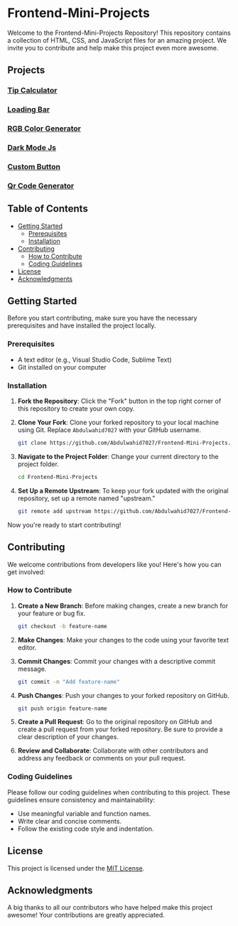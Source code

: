 # Frontend-Mini-Projects

Welcome to the Frontend-Mini-Projects Repository! This repository contains a collection of HTML, CSS, and JavaScript files for an amazing project. We invite you to contribute and help make this project even more awesome.

## Projects

### [Tip Calculator](https://abdulwahid7027.github.io/Frontend-Mini-Projects/Tip%20Calculator/index.html)

### [Loading Bar](https://abdulwahid7027.github.io/Frontend-Mini-Projects/Loading%20Bar/index.html)

### [RGB Color Generator](https://abdulwahid7027.github.io/Frontend-Mini-Projects/RGB%20Color%20Generator/index.html)
### [Dark Mode Js](https://abdulwahid7027.github.io/Frontend-Mini-Projects/Dark%20mode%20js/index.html)

### [Custom Button](https://abdulwahid7027.github.io/Frontend-Mini-Projects/Custom%20Button/index.html)

### [Qr Code Generator](https://abdulwahid7027.github.io/Frontend-Mini-Projects/QR%20Code%20Generator/index.html)

## Table of Contents
- [Getting Started](#getting-started)
  - [Prerequisites](#prerequisites)
  - [Installation](#installation)
- [Contributing](#contributing)
  - [How to Contribute](#how-to-contribute)
  - [Coding Guidelines](#coding-guidelines)
- [License](#license)
- [Acknowledgments](#acknowledgments)

## Getting Started

Before you start contributing, make sure you have the necessary prerequisites and have installed the project locally.

### Prerequisites

- A text editor (e.g., Visual Studio Code, Sublime Text)
- Git installed on your computer

### Installation

1. **Fork the Repository**: Click the "Fork" button in the top right corner of this repository to create your own copy.

2. **Clone Your Fork**: Clone your forked repository to your local machine using Git. Replace `Abdulwahid7027` with your GitHub username.

    ```bash
    git clone https://github.com/Abdulwahid7027/Frontend-Mini-Projects.git
    ```

3. **Navigate to the Project Folder**: Change your current directory to the project folder.

    ```bash
    cd Frontend-Mini-Projects
    ```

4. **Set Up a Remote Upstream**: To keep your fork updated with the original repository, set up a remote named "upstream."

    ```bash
    git remote add upstream https://github.com/Abdulwahid7027/Frontend-Mini-Projects.git
    ```

Now you're ready to start contributing!

## Contributing

We welcome contributions from developers like you! Here's how you can get involved:

### How to Contribute

1. **Create a New Branch**: Before making changes, create a new branch for your feature or bug fix.

    ```bash
    git checkout -b feature-name
    ```

2. **Make Changes**: Make your changes to the code using your favorite text editor.

3. **Commit Changes**: Commit your changes with a descriptive commit message.

    ```bash
    git commit -m "Add feature-name"
    ```

4. **Push Changes**: Push your changes to your forked repository on GitHub.

    ```bash
    git push origin feature-name
    ```

5. **Create a Pull Request**: Go to the original repository on GitHub and create a pull request from your forked repository. Be sure to provide a clear description of your changes.

6. **Review and Collaborate**: Collaborate with other contributors and address any feedback or comments on your pull request.

### Coding Guidelines

Please follow our coding guidelines when contributing to this project. These guidelines ensure consistency and maintainability:

- Use meaningful variable and function names.
- Write clear and concise comments.
- Follow the existing code style and indentation.

## License

This project is licensed under the [MIT License](LICENSE).

## Acknowledgments

A big thanks to all our contributors who have helped make this project awesome! Your contributions are greatly appreciated.

